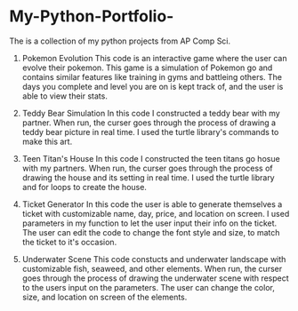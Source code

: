 # My-Python-Portfolio-
The is a collection of my python projects from AP Comp Sci.

1) Pokemon Evolution
   This code is an interactive game where the user can evolve their pokemon. This game is a simulation of Pokemon go and contains similar features like training in gyms and battleing others. The days you complete and level you are on is kept track of, and the user is able to view their stats.

2) Teddy Bear Simulation
   In this code I constructed a teddy bear with my partner. When run, the curser goes through the process of drawing a teddy bear picture in real time. I used the turtle library's commands to make this art.

3) Teen Titan's House
   In this code I constructed the teen titans go hosue with my partners. When run, the curser goes through the process of drawing the house and its setting in real time. I used the turtle library and for loops to create the house.

4) Ticket Generator
   In this code the user is able to generate themselves a ticket with customizable name, day, price, and location on screen. I used parameters in my function to let the user input their info on the ticket. The user can edit the code to change the font style and size, to match the ticket to it's occasion.

5) Underwater Scene
   This code constucts and underwater landscape with customizable fish, seaweed, and other elements. When run, the curser goes through the process of drawing the underwater scene with respect to the users input on the parameters. The user can change the color, size, and location on screen of the elements.
